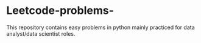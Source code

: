 # Leetcode-problems-
This repository contains easy problems in python mainly practiced for data analyst/data scientist roles.

